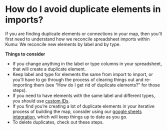 # How do I avoid duplicate elements in imports?

If you are finding duplicate elements or connections in your map, then you’ll first need to understand how we reconcile spreadsheet imports within Kumu: We reconcile new elements by label and by type.

**Things to consider**

* If you change anything in the label or type columns in your spreadsheet, that will create a duplicate element.
* Keep label and type for elements the same from import to import, or you’ll have to go through the process of clearing things out and re-importing them (see “How do I get rid of duplicate elements?” for those steps).
* If you need to have elements with the same label and different types, you should use [custom IDs](/guides/selector-reference.html#assigned).
* If you find you’re creating a lot of duplicate elements in your iterative process of building the map, consider using our [google sheets integration](/guides/import.html#integrating-with-google-sheets), which will keep things up to date as you go.
* To delete duplicates, check out these steps.
